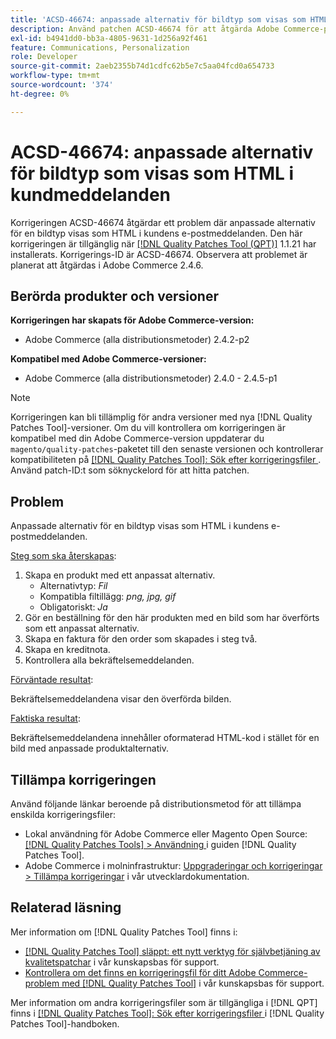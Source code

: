 ```yaml
---
title: 'ACSD-46674: anpassade alternativ för bildtyp som visas som HTML i kundens e-postmeddelanden'
description: Använd patchen ACSD-46674 för att åtgärda Adobe Commerce-problemet där anpassade alternativ för bildtyp visas som HTML i kundens e-postmeddelanden.
exl-id: b4941dd0-bb3a-4805-9631-1d256a92f461
feature: Communications, Personalization
role: Developer
source-git-commit: 2aeb2355b74d1cdfc62b5e7c5aa04fcd0a654733
workflow-type: tm+mt
source-wordcount: '374'
ht-degree: 0%

---
```


# ACSD-46674: anpassade alternativ för bildtyp som visas som HTML i kundmeddelanden

Korrigeringen ACSD-46674 åtgärdar ett problem där anpassade alternativ för en bildtyp visas som HTML i kundens e-postmeddelanden. Den här korrigeringen är tillgänglig när [[!DNL Quality Patches Tool (QPT)]](/help/announcements/adobe-commerce-announcements/magento-quality-patches-released-new-tool-to-self-serve-quality-patches.md) 1.1.21 har installerats. Korrigerings-ID är ACSD-46674. Observera att problemet är planerat att åtgärdas i Adobe Commerce 2.4.6.

## Berörda produkter och versioner

**Korrigeringen har skapats för Adobe Commerce-version:**

* Adobe Commerce (alla distributionsmetoder) 2.4.2-p2

**Kompatibel med Adobe Commerce-versioner:**

* Adobe Commerce (alla distributionsmetoder) 2.4.0 - 2.4.5-p1

>[!NOTE]
>
>Korrigeringen kan bli tillämplig för andra versioner med nya [!DNL Quality Patches Tool]-versioner. Om du vill kontrollera om korrigeringen är kompatibel med din Adobe Commerce-version uppdaterar du `magento/quality-patches`-paketet till den senaste versionen och kontrollerar kompatibiliteten på [[!DNL Quality Patches Tool]: Sök efter korrigeringsfiler ](https://experienceleague.adobe.com/tools/commerce-quality-patches/index.html). Använd patch-ID:t som söknyckelord för att hitta patchen.

## Problem

Anpassade alternativ för en bildtyp visas som HTML i kundens e-postmeddelanden.

<u>Steg som ska återskapas</u>:

1. Skapa en produkt med ett anpassat alternativ.
   * Alternativtyp: *Fil*
   * Kompatibla filtillägg: *png, jpg, gif*
   * Obligatoriskt: *Ja*
1. Gör en beställning för den här produkten med en bild som har överförts som ett anpassat alternativ.
1. Skapa en faktura för den order som skapades i steg två.
1. Skapa en kreditnota.
1. Kontrollera alla bekräftelsemeddelanden.

<u>Förväntade resultat</u>:

Bekräftelsemeddelandena visar den överförda bilden.

<u>Faktiska resultat</u>:

Bekräftelsemeddelandena innehåller oformaterad HTML-kod i stället för en bild med anpassade produktalternativ.

## Tillämpa korrigeringen

Använd följande länkar beroende på distributionsmetod för att tillämpa enskilda korrigeringsfiler:

* Lokal användning för Adobe Commerce eller Magento Open Source: [[!DNL Quality Patches Tools] > Användning ](https://experienceleague.adobe.com/docs/commerce-operations/tools/quality-patches-tool/usage.html) i guiden [!DNL Quality Patches Tool].
* Adobe Commerce i molninfrastruktur: [Uppgraderingar och korrigeringar > Tillämpa korrigeringar](https://experienceleague.adobe.com/en/docs/commerce-cloud-service/user-guide/develop/upgrade/apply-patches) i vår utvecklardokumentation.

## Relaterad läsning

Mer information om [!DNL Quality Patches Tool] finns i:

* [[!DNL Quality Patches Tool] släppt: ett nytt verktyg för självbetjäning av kvalitetspatchar](/help/announcements/adobe-commerce-announcements/magento-quality-patches-released-new-tool-to-self-serve-quality-patches.md) i vår kunskapsbas för support.
* [Kontrollera om det finns en korrigeringsfil för ditt Adobe Commerce-problem med  [!DNL Quality Patches Tool]](/help/support-tools/patches-available-in-qpt-tool/check-patch-for-magento-issue-with-magento-quality-patches.md) i vår kunskapsbas för support.

Mer information om andra korrigeringsfiler som är tillgängliga i [!DNL QPT] finns i [[!DNL Quality Patches Tool]: Sök efter korrigeringsfiler ](https://experienceleague.adobe.com/tools/commerce-quality-patches/index.html) i [!DNL Quality Patches Tool]-handboken.

